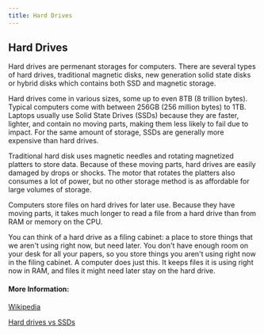 ```yaml
---
title: Hard Drives
---
```

## Hard Drives

Hard drives are permenant storages for computers. There are several types of hard drives, traditional magnetic disks, new generation solid state disks or hybrid disks which contains both SSD and magnetic storage.

Hard drives come in various sizes, some up to even 8TB (8 trillion bytes). Typical computers come with between 256GB (256 million bytes) to 1TB. Laptops usually use Solid State Drives (SSDs) because they are faster, lighter, and contain no moving parts, making them less likely to fail due to impact. For the same amount of storage, SSDs are generally more expensive than hard drives. 

Traditional hard disk uses magnetic needles and rotating magnetized platters to store data. Because of these moving parts, hard drives are easily damaged by drops or shocks. The motor that rotates the platters also consumes a lot of power, but no other storage method is as affordable for large volumes of storage.

Computers store files on hard drives for later use. Because they have moving parts, it takes much longer to read a file from a hard drive than from RAM or memory on the CPU. 

You can think of a hard drive as a filing cabinet: a place to store things that we aren't using right now, but need later. You don't have enough room on your desk for all your papers, so you store things you aren't using right now in the filing cabinet. A computer does just this. It keeps files it is using right now in RAM, and files it might need later stay on the hard drive.

#### More Information:
<!-- Please add any articles you think might be helpful to read before writing the article -->

<a href='https://en.wikipedia.org/wiki/Hard_disk_drive' target='_blank' rel='nofollow'>Wikipedia</a>

<a href='https://www.pcmag.com/article2/0,2817,2404258,00.asp' target='_blank' rel='nofollow'>Hard drives vs SSDs</a>
